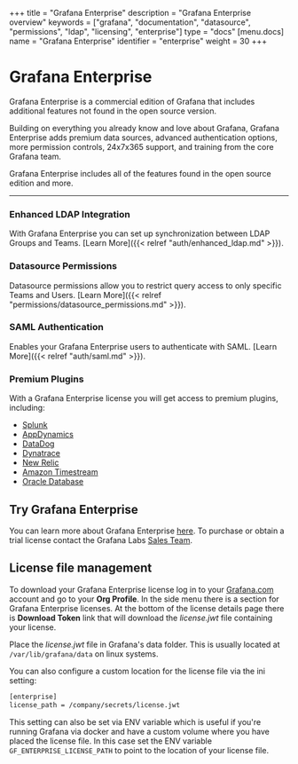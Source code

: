 +++
title = "Grafana Enterprise"
description = "Grafana Enterprise overview"
keywords = ["grafana", "documentation", "datasource", "permissions", "ldap", "licensing", "enterprise"]
type = "docs"
[menu.docs]
name = "Grafana Enterprise"
identifier = "enterprise"
weight = 30
+++

# Grafana Enterprise

Grafana Enterprise is a commercial edition of Grafana that includes additional features not found in the open source
version.

Building on everything you already know and love about Grafana, Grafana Enterprise adds premium data sources,
advanced authentication options, more permission controls, 24x7x365 support, and training from the core Grafana team.

Grafana Enterprise includes all of the features found in the open source edition and more.

___

### Enhanced LDAP Integration

With Grafana Enterprise you can set up synchronization between LDAP Groups and Teams. [Learn More]({{< relref "auth/enhanced_ldap.md" >}}).

### Datasource Permissions

Datasource permissions allow you to restrict query access to only specific Teams and Users. [Learn More]({{< relref "permissions/datasource_permissions.md" >}}).

### SAML Authentication

Enables your Grafana Enterprise users to authenticate with SAML. [Learn More]({{< relref "auth/saml.md" >}}).

### Premium Plugins

With a Grafana Enterprise license you will get access to premium plugins, including:

* [Splunk](https://grafana.com/plugins/grafana-splunk-datasource)
* [AppDynamics](https://grafana.com/plugins/dlopes7-appdynamics-datasource)
* [DataDog](https://grafana.com/plugins/grafana-datadog-datasource)
* [Dynatrace](https://grafana.com/plugins/grafana-dynatrace-datasource)
* [New Relic](https://grafana.com/plugins/grafana-newrelic-datasource)
* [Amazon Timestream](https://grafana.com/plugins/grafana-timestream-datasource)
* [Oracle Database](https://grafana.com/plugins/grafana-oracle-datasource)

## Try Grafana Enterprise

You can learn more about Grafana Enterprise [here](https://grafana.com/enterprise). To purchase or obtain a trial license contact
the Grafana Labs [Sales Team](https://grafana.com/contact?about=support&topic=Grafana%20Enterprise).

## License file management

To download your Grafana Enterprise license log in to your [Grafana.com](https://grafana.com) account and go to your **Org
Profile**. In the side menu there is a section for Grafana Enterprise licenses. At the bottom of the license
details page there is **Download Token** link that will download the *license.jwt* file containing your license.

Place the *license.jwt* file in Grafana's data folder. This is usually located at `/var/lib/grafana/data` on linux systems.

You can also configure a custom location for the license file via the ini setting:

```bash
[enterprise]
license_path = /company/secrets/license.jwt
```

This setting can also be set via ENV variable which is useful if you're running Grafana via docker and have a custom
volume where you have placed the license file. In this case set the ENV variable `GF_ENTERPRISE_LICENSE_PATH` to point
to the location of your license file.




